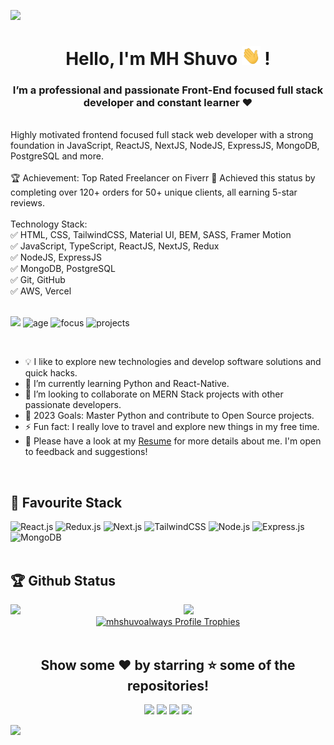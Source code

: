 ![](https://raw.githubusercontent.com/halfrost/halfrost/master/icons/header_.png)

<h1 align="center"> Hello, I'm MH Shuvo <img src="https://raw.githubusercontent.com/ABSphreak/ABSphreak/master/gifs/Hi.gif" width="30px" height="30px" > ! </h1>

<h3 align="center">I’m a professional and passionate Front-End focused full stack developer and constant learner ❤</h3>
<br />

<div align="left">
Highly motivated frontend focused full stack web developer with a strong foundation in JavaScript, ReactJS, NextJS, NodeJS, ExpressJS, MongoDB, PostgreSQL and more.
<br />
<br />
🏆 Achievement: Top Rated Freelancer on Fiverr 👑
Achieved this status by completing over 120+ orders for 50+ unique clients, all earning 5-star reviews.
<br />
<br />
Technology Stack:
  <br />
✅ HTML, CSS, TailwindCSS, Material UI, BEM, SASS, Framer Motion
  <br />
✅ JavaScript, TypeScript, ReactJS, NextJS, Redux
  <br />
✅ NodeJS, ExpressJS
  <br />
✅ MongoDB, PostgreSQL
  <br />
✅ Git, GitHub
  <br />
✅ AWS, Vercel
<br />
<br />

![](https://visitor-badge.glitch.me/badge?page_id=mlhnshuvo.mlhnshuvo)
![age](https://img.shields.io/badge/age-28-blueviolet)
![focus](https://img.shields.io/badge/focus-FullStack-critical)
![projects](https://img.shields.io/badge/projects-27-important)

<br />

- 💡 I like to explore new technologies and develop software solutions and quick hacks.
- 🌱 I’m currently learning Python and React-Native.
- 👯 I’m looking to collaborate on MERN Stack projects with other passionate developers.
- 🥅 2023 Goals: Master Python and contribute to Open Source projects.
- ⚡ Fun fact: I really love to travel and explore new things in my free time.
- 📝 Please have a look at my [Resume](https://www.canva.com/design/DAGHymrfZ9g/i0XPPkq_hxhPIj0cmjVedQ/view?utm_content=DAGHymrfZ9g&utm_campaign=designshare&utm_medium=link&utm_source=editor) for more details about me. I'm open to feedback and suggestions!
</div>

<br />

## 🎀 Favourite Stack

<div align="left">
<img alt="React.js" src="https://img.shields.io/badge/React-20232A?style=for-the-badge&logo=react&logoColor=61DAFB" />
<img alt="Redux.js" src="https://img.shields.io/badge/Redux-593D88?style=for-the-badge&logo=redux&logoColor=white" />
<img alt="Next.js" src="https://img.shields.io/badge/next.js-000000?style=for-the-badge&logo=nextdotjs&logoColor=white" />
<img alt="TailwindCSS" src="https://img.shields.io/badge/Tailwind_CSS-38B2AC?style=for-the-badge&logo=tailwind-css&logoColor=white"/>
<img alt="Node.js" src="https://img.shields.io/badge/Node.js-43853D?style=for-the-badge&logo=node.js&logoColor=white" />
<img alt="Express.js" src="https://img.shields.io/badge/express.js-%23404d59.svg?style=for-the-badge&logo=express&logoColor=%2361DAFB"/>
<img alt="MongoDB" src="https://img.shields.io/badge/MongoDB-4EA94B?style=for-the-badge&logo=mongodb&logoColor=white" />
</div>
  
<br />

## 🏆 Github Status

<img  src="https://github-readme-stats.vercel.app/api?username=mhshuvoalways&show_icons=true&hide_border=true&theme=radical" width="45%" align="right" >
<img  src="https://github-readme-streak-stats.herokuapp.com/?user=mhshuvoalways&theme=radical" width="45%" >

<br />

<div align="center">
  <a href="https://github.com/ryo-ma/github-profile-trophy">
    <img src="https://github-profile-trophy.vercel.app/?username=mhshuvoalways&theme=onestar&no-frame=true" alt="mhshuvoalways Profile Trophies" />
  </a>
</div>

<br />

<div align="center">

## Show some ❤️ by starring ⭐ some of the repositories!

[<img src="https://img.shields.io/badge/Portfolio-%23000000.svg?&style=for-the-badge&logo=react&logoColor=61DAFB">](https://mhshuvo.com/)
[<img src="https://img.shields.io/badge/Gmail-D14836?style=for-the-badge&logo=gmail&logoColor=white">](https://mail.google.com/mail/?view=cm&fs=1&to=mhshuvoalways@gmail.com)
[<img src="https://img.shields.io/badge/linkedin-%230077B5.svg?&style=for-the-badge&logo=linkedin&logoColor=white">](https://www.linkedin.com/in/mhshuvoalways/)
[<img src="https://img.shields.io/badge/facebook-%231877F2.svg?&style=for-the-badge&logo=facebook&logoColor=white">](https://www.facebook.com/mhshuvoalways/)

</div>

![](https://i.imgur.com/IuzIC2j.png)
